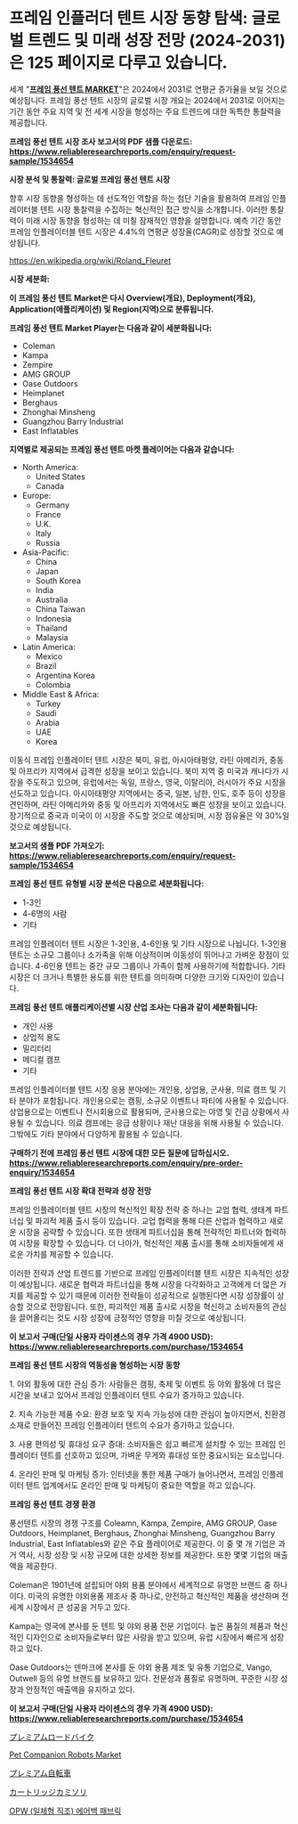 <p><h1>프레임 인플러더 텐트 시장 동향 탐색: 글로벌 트렌드 및 미래 성장 전망 (2024-2031)은 125 페이지로 다루고 있습니다.</h1></p><p>세계 "<strong><a href="https://www.reliableresearchreports.com/frame-inflatable-tent-r1534654">프레임 풍선 텐트 MARKET</a></strong>"은 2024에서 2031로 연평균 증가율을 보일 것으로 예상됩니다. 프레임 풍선 텐트 시장의 글로벌 시장 개요는 2024에서 2031로 이어지는 기간 동안 주요 지역 및 전 세계 시장을 형성하는 주요 트렌드에 대한 독특한 통찰력을 제공합니다.</p>
<p><strong>프레임 풍선 텐트 시장 조사 보고서의 PDF 샘플 다운로드: <a href="https://www.reliableresearchreports.com/enquiry/request-sample/1534654">https://www.reliableresearchreports.com/enquiry/request-sample/1534654</a></strong></p>
<p><strong>시장 분석 및 통찰력: 글로벌 프레임 풍선 텐트 시장</strong></p>
<p><p>향후 시장 동향을 형성하는 데 선도적인 역할을 하는 첨단 기술을 활용하여 프레임 인플레이터블 텐트 시장 통찰력을 수집하는 혁신적인 접근 방식을 소개합니다. 이러한 통찰력이 미래 시장 동향을 형성하는 데 미칠 잠재적인 영향을 설명합니다. 예측 기간 동안 프레임 인플레이터블 텐트 시장은 4.4%의 연평균 성장율(CAGR)로 성장할 것으로 예상됩니다.</p></p>
<p><a href="%7CAUTHORITHY_DOMAIN_URL%7C">https://en.wikipedia.org/wiki/Roland_Fleuret</a></p>
<p><strong>시장 세분화:</strong></p>
<p><strong>이 프레임 풍선 텐트 Market은 다시 Overview(개요), Deployment(개요), Application(애플리케이션) 및 Region(지역)으로 분류됩니다.</strong></p>
<p><strong>프레임 풍선 텐트 Market Player는 다음과 같이 세분화됩니다:</strong></p>
<p><ul><li>Coleman</li><li>Kampa</li><li>Zempire</li><li>AMG GROUP</li><li>Oase Outdoors</li><li>Heimplanet</li><li>Berghaus</li><li>Zhonghai Minsheng</li><li>Guangzhou Barry Industrial</li><li>East Inflatables</li></ul></p>
<p><strong>지역별로 제공되는 프레임 풍선 텐트 마켓 플레이어는 다음과 같습니다:</strong></p>
<p><ul>
    <li>
        North America:
        <ul>
            <li>United States</li>
            <li>Canada</li>
        </ul>
    </li>
    <li>
        Europe:
        <ul>
            <li>Germany</li>
            <li>France</li>
            <li>U.K.</li>
            <li>Italy</li>
            <li>Russia</li>
        </ul>
    </li>
    <li>
        Asia-Pacific:
        <ul>
            <li>China</li>
            <li>Japan</li>
            <li>South Korea</li>
            <li>India</li>
            <li>Australia</li>
            <li>China Taiwan</li>
            <li>Indonesia</li>
            <li>Thailand</li>
            <li>Malaysia</li>
        </ul>
    </li>
    <li>
        Latin America:
        <ul>
            <li>Mexico</li>
            <li>Brazil</li>
            <li>Argentina Korea</li>
            <li>Colombia</li>
        </ul>
    </li>
    <li>
        Middle East & Africa:
        <ul>
            <li>Turkey</li>
            <li>Saudi</li>
            <li>Arabia</li>
            <li>UAE</li>
            <li>Korea</li>
        </ul>
    </li>
    </ul></p>
<p><p>이동식 프레임 인플레이터 텐트 시장은 북미, 유럽, 아시아태평양, 라틴 아메리카, 중동 및 아프리카 지역에서 급격한 성장을 보이고 있습니다. 북미 지역 중 미국과 캐나다가 시장을 주도하고 있으며, 유럽에서는 독일, 프랑스, 영국, 이탈리아, 러시아가 주요 시장을 선도하고 있습니다. 아시아태평양 지역에서는 중국, 일본, 남한, 인도, 호주 등이 성장을 견인하며, 라틴 아메리카와 중동 및 아프리카 지역에서도 빠른 성장을 보이고 있습니다. 장기적으로 중국과 미국이 이 시장을 주도할 것으로 예상되며, 시장 점유율은 약 30%일 것으로 예상됩니다.</p></p>
<p><strong>보고서의 샘플 PDF 가져오기: <a href="https://www.reliableresearchreports.com/enquiry/request-sample/1534654">https://www.reliableresearchreports.com/enquiry/request-sample/1534654</a></strong></p>
<p><strong>프레임 풍선 텐트 유형별 시장 분석은 다음으로 세분화됩니다:</strong></p>
<p><ul><li>1-3인</li><li>4-6명의 사람</li><li>기타</li></ul></p>
<p><p>프레임 인플레이터 텐트 시장은 1-3인용, 4-6인용 및 기타 시장으로 나뉩니다. 1-3인용 텐트는 소규모 그룹이나 소가족을 위해 이상적이며 이동성이 뛰어나고 가벼운 장점이 있습니다. 4-6인용 텐트는 중간 규모 그룹이나 가족이 함께 사용하기에 적합합니다. 기타 시장은 더 크거나 특별한 용도를 위한 텐트를 의미하며 다양한 크기와 디자인이 있습니다.</p></p>
<p><strong>프레임 풍선 텐트 애플리케이션별 시장 산업 조사는 다음과 같이 세분화됩니다:</strong></p>
<p><ul><li>개인 사용</li><li>상업적 용도</li><li>밀리터리</li><li>메디컬 캠프</li><li>기타</li></ul></p>
<p><p>프레임 인플레이터블 텐트 시장 응용 분야에는 개인용, 상업용, 군사용, 의료 캠프 및 기타 분야가 포함됩니다. 개인용으로는 캠핑, 소규모 이벤트나 파티에 사용될 수 있습니다. 상업용으로는 이벤트나 전시회용으로 활용되며, 군사용으로는 야영 및 긴급 상황에서 사용될 수 있습니다. 의료 캠프에는 응급 상황이나 재난 대응을 위해 사용될 수 있습니다. 그밖에도 기타 분야에서 다양하게 활용될 수 있습니다.</p></p>
<p><strong>구매하기 전에 프레임 풍선 텐트 시장에 대한 모든 질문에 답하십시오. <a href="https://www.reliableresearchreports.com/enquiry/pre-order-enquiry/1534654">https://www.reliableresearchreports.com/enquiry/pre-order-enquiry/1534654</a></strong></p>
<p><strong>프레임 풍선 텐트 시장 확대 전략과 성장 전망</strong></p>
<p><p>프레임 인플레이터블 텐트 시장의 혁신적인 확장 전략 중 하나는 교업 협력, 생태계 파트너십 및 파괴적 제품 출시 등이 있습니다. 교업 협력을 통해 다른 산업과 협력하고 새로운 시장을 공략할 수 있습니다. 또한 생태계 파트너십을 통해 전략적인 파트너와 협력하여 시장을 확장할 수 있습니다. 더 나아가, 혁신적인 제품 출시를 통해 소비자들에게 새로운 가치를 제공할 수 있습니다.</p><p>이러한 전략과 산업 트렌드를 기반으로 프레임 인플레이터블 텐트 시장은 지속적인 성장이 예상됩니다. 새로운 협력과 파트너십을 통해 시장을 다각화하고 고객에게 더 많은 가치를 제공할 수 있기 때문에 이러한 전략들이 성공적으로 실행된다면 시장 성장률이 상승할 것으로 전망됩니다. 또한, 파괴적인 제품 출시로 시장을 혁신하고 소비자들의 관심을 끌어올리는 것도 시장 성장에 긍정적인 영향을 미칠 것으로 예상됩니다.</p></p>
<p><strong>이 보고서 구매(단일 사용자 라이센스의 경우 가격 4900 USD): <a href="https://www.reliableresearchreports.com/purchase/1534654">https://www.reliableresearchreports.com/purchase/1534654</a></strong></p>
<p><strong>프레임 풍선 텐트 시장의 역동성을 형성하는 시장 동향</strong></p>
<p><p>1. 야외 활동에 대한 관심 증가: 사람들은 캠핑, 축제 및 이벤트 등 야외 활동에 더 많은 시간을 보내고 있어서 프레임 인플레이터 텐트 수요가 증가하고 있습니다.</p><p>2. 지속 가능한 제품 수요: 환경 보호 및 지속 가능성에 대한 관심이 높아지면서, 친환경 소재로 만들어진 프레임 인플레이터 텐트의 수요가 증가하고 있습니다.</p><p>3. 사용 편의성 및 휴대성 요구 증대: 소비자들은 쉽고 빠르게 설치할 수 있는 프레임 인플레이터 텐트를 선호하고 있으며, 가벼운 무게와 휴대성 또한 중요시되는 요소입니다.</p><p>4. 온라인 판매 및 마케팅 증가: 인터넷을 통한 제품 구매가 늘어나면서, 프레임 인플레이터 텐트 업계에서도 온라인 판매 및 마케팅이 중요한 역할을 하고 있습니다.</p></p>
<p><strong>프레임 풍선 텐트 경쟁 환경</strong></p>
<p><p>풍선텐트 시장의 경쟁 구조를 Coleamn, Kampa, Zempire, AMG GROUP, Oase Outdoors, Heimplanet, Berghaus, Zhonghai Minsheng, Guangzhou Barry Industrial, East Inflatables와 같은 주요 플레이어로 제공한다. 이 중 몇 개 기업은 과거 역사, 시장 성장 및 시장 규모에 대한 상세한 정보를 제공한다. 또한 몇몇 기업의 매출액을 제공한다. </p><p>Coleman은 1901년에 설립되어 야외 용품 분야에서 세계적으로 유명한 브랜드 중 하나이다. 미국의 유명한 야외용품 제조사 중 하나로, 안전하고 혁신적인 제품을 생산하며 전 세계 시장에서 큰 성공을 거두고 있다.</p><p>Kampa는 영국에 본사를 둔 텐트 및 야외 용품 전문 기업이다. 높은 품질의 제품과 혁신적인 디자인으로 소비자들로부터 많은 사랑을 받고 있으며, 유럽 시장에서 빠르게 성장하고 있다.</p><p>Oase Outdoors는 덴마크에 본사를 둔 야외 용품 제조 및 유통 기업으로, Vango, Outwell 등의 유명 브랜드를 보유하고 있다. 전문성과 품질로 유명하며, 꾸준한 시장 성장과 안정적인 매출액을 유지하고 있다.</p></p>
<p><strong>이 보고서 구매(단일 사용자 라이센스의 경우 가격 4900 USD): <a href="https://www.reliableresearchreports.com/purchase/1534654">https://www.reliableresearchreports.com/purchase/1534654</a></strong></p>
<p><p><a href="https://github.com/roulaayoub-saad/Market-Research-Report-List-3/blob/main/913008276235.md">プレミアムロードバイク</a></p><p><a href="https://medium.com/@bethelokon998/emerging-trends-in-pet-companion-robots-market-global-outlook-and-future-prospects-from-2024-c403252d31f8">Pet Companion Robots Market</a></p><p><a href="https://github.com/zjkmgcs938405/Market-Research-Report-List-4/blob/main/980649776234.md">プレミアム自転車</a></p><p><a href="https://medium.com/@sashabeier2023/%E6%AC%A1%E3%81%AE%E6%96%87%E7%AB%A0%E3%82%92%E6%97%A5%E6%9C%AC%E8%AA%9E%E3%81%AB%E7%BF%BB%E8%A8%B3%E3%81%97%E3%81%A6%E3%81%8F%E3%81%A0%E3%81%95%E3%81%84-%E5%9C%B0%E5%9F%9F-%E8%A3%BD%E5%93%81-%E3%82%A8%E3%83%B3%E3%83%89%E3%83%A6%E3%83%BC%E3%82%B9%E5%88%A5%E3%81%AE%E3%82%B0%E3%83%AD%E3%83%BC%E3%83%90%E3%83%AB%E3%82%AB%E3%83%BC%E3%83%88%E3%83%AA%E3%83%83%E3%82%B8%E5%9E%8B%E3%82%AB%E3%83%9F%E3%82%BD%E3%83%AA%E5%B8%82%E5%A0%B4%E3%81%AE%E7%8A%B6%E6%B3%81-2024%E5%B9%B4-2031%E5%B9%B4-%E3%81%8A%E3%82%88%E3%81%B3%E4%BA%88%E6%B8%AC-695c2114c365">カートリッジカミソリ</a></p><p><a href="https://github.com/KellyLyncyh543964/Market-Research-Report-List-3/blob/main/155951094805.md">OPW (일체형 직조) 에어백 패브릭</a></p></p>